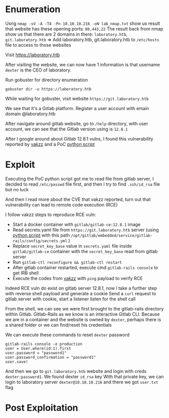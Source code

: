 # Enumeration
Usng `nmap -sV -A -T4 -Pn 10.10.10.216 -oN lab_nmap.txt` show us result that website has these opening ports: `80,443,22`
The result back from nmap show us that there are 2 domains in there: `laboratory.htb`, `git.laboratory.htb`
=> Add laboratory.htb, git.laboratory.htb to `/etc/hosts` file to access to those websites

Visit https://laboratory.htb

After visiting the website, we can now have 1 information is that username `dexter` is the CEO of laboratory.

Run gobuster for directory enumeration

`gobuster dir -u https://laboratory.htb` 

While waiting for gobuster, visit website `https://git.laboratory.htb` 

We see that it's a Gitlab platform. Register a user account with emain domain @laboratory.htb

After navigate around gitlab website, go to `/help` directory, with user account, we can see that the Gitlab version using is `12.8.1`

After I google around about Gitlab 12.8.1 vulns, I found this vulnerability reported by [vakzz](https://hackerone.com/reports/827052)
and a PoC [python script](https://github.com/thewhiteh4t/cve-2020-10977)

# Exploit

Executing the PoC python script got me to read file from gitlab server, I decided to read `/etc/passwd` file first, and then I try to find `.ssh/id_rsa` file but no luck

And then I read more about the CVE that vakzz reported, turn out that vulnerability can lead to remote code execution (RCE) 

I follow vakzz steps to reproduce RCE vuln:
- Start a docker container with `gitlab/gitlab-ce:12.8.1` image
- Read secrets.yaml file from `https://git.laboratory.htb` server (using [python script](https://github.com/thewhiteh4t/cve-2020-10977) with this path `/opt/gitlab/embedded/service/gitlab-rails/config/secrets.yml` )
- Replace `secret_key_base` value in `secrets.yaml` file inside `gitlab/gitlab-ce` container with the `secret_key_base` read from gitlab server
- Run `gitlab-ctl reconfigure && gitlab-ctl restart`
- After gitlab container restarted, execute cmd `gitlab-rails console` to get IRB shell 
- Execute the codes from [vakzz](https://hackerone.com/reports/827052) with `ping` payload to verify RCE

Indeed RCE vuln do exist on gitlab server 12.8.1, now I take a further step with reverse shell payload and generate a cookie
Send a `curl` request to gitlab server with cookie, start a listener listen for the shell call

From the shell, we can see we were first brought to the gitlab-rails directory within Gitlab. Gitlab-Rails as we know is an interactive Gitlab CLI. Because we are in a container and the website is owned by `dexter`, perhaps there is a shared folder or we can find/reset his credentials

We can execute these commands to reset `dexter` password 
```
gitlab-rails console -e production
user = User.where(id:1).first
user.password = "password1"
user.password_confirmation = "password1"
user.save!
```

And then we go to `git.laboratory.htb` website and login with creds `dexter:password1`. We found dexter `id_rsa` key
With that private key, we can login to laboratory server `dexter@10.10.10.216` and there we got `user.txt` flag



# Post Exploitation
